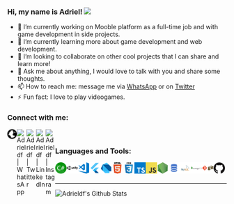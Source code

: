 ### Hi, my name is Adriel! <img src="https://raw.githubusercontent.com/MartinHeinz/MartinHeinz/master/wave.gif" width="30px">


- 🔭 I’m currently working on Mooble platform as a full-time job and with game development in side projects.
- 🌱 I’m currently learning more about game development and web development.
- 👯 I’m looking to collaborate on other cool projects that I can share and learn more!
- 💬 Ask me about anything, I would love to talk with you and share some thoughts.
- 📫 How to reach me: message me via [WhatsApp][whatsapp] or on [Twitter][twitter]
- ⚡ Fun fact: I love to play videogames.

### Connect with me:

[<img align="left" alt="adrieldf.github.io" width="22px" src="https://raw.githubusercontent.com/iconic/open-iconic/master/svg/globe.svg" />][website]
[<img align="left" alt="Adrieldf | WhatsApp" width="22px" src="https://cdn.jsdelivr.net/npm/simple-icons@v3/icons/whatsapp.svg" />][whatsapp]
[<img align="left" alt="Adrieldf | Twitter" width="22px" src="https://cdn.jsdelivr.net/npm/simple-icons@v3/icons/twitter.svg" />][twitter]
[<img align="left" alt="Adrieldf | LinkedIn" width="22px" src="https://cdn.jsdelivr.net/npm/simple-icons@v3/icons/linkedin.svg" />][linkedin]
[<img align="left" alt="Adrieldf | Instagram" width="22px" src="https://cdn.jsdelivr.net/npm/simple-icons@v3/icons/instagram.svg" />][instagram]

<br />

### Languages and Tools:

<img align="left" alt="C#" width="26px" src="https://raw.githubusercontent.com/github/explore/78df643247d429f6cc873026c0622819ad797942/topics/csharp/csharp.png" />
<img align="left" alt="Unity" width="26px" src="https://raw.githubusercontent.com/github/explore/78df643247d429f6cc873026c0622819ad797942/topics/unity/unity.png" />
<img align="left" alt="Visual Studio Code" width="26px" src="https://raw.githubusercontent.com/github/explore/80688e429a7d4ef2fca1e82350fe8e3517d3494d/topics/visual-studio-code/visual-studio-code.png" />
<img align="left" alt="Flutter" width="26px" src="https://raw.githubusercontent.com/github/explore/78df643247d429f6cc873026c0622819ad797942/topics/flutter/flutter.png" />
<img align="left" alt="Dart" width="26px" src="https://raw.githubusercontent.com/github/explore/78df643247d429f6cc873026c0622819ad797942/topics/dart/dart.png" />
<img align="left" alt="HTML5" width="26px" src="https://raw.githubusercontent.com/github/explore/80688e429a7d4ef2fca1e82350fe8e3517d3494d/topics/html/html.png" />
<img align="left" alt="CSS3" width="26px" src="https://raw.githubusercontent.com/github/explore/80688e429a7d4ef2fca1e82350fe8e3517d3494d/topics/css/css.png" />
<img align="left" alt="TypeScript" width="26px" src="https://raw.githubusercontent.com/github/explore/80688e429a7d4ef2fca1e82350fe8e3517d3494d/topics/typescript/typescript.png" />
<img align="left" alt="JavaScript" width="26px" src="https://raw.githubusercontent.com/github/explore/80688e429a7d4ef2fca1e82350fe8e3517d3494d/topics/javascript/javascript.png" />
<img align="left" alt="Node.js" width="26px" src="https://raw.githubusercontent.com/github/explore/80688e429a7d4ef2fca1e82350fe8e3517d3494d/topics/nodejs/nodejs.png" />
<img align="left" alt="SQL" width="26px" src="https://raw.githubusercontent.com/github/explore/80688e429a7d4ef2fca1e82350fe8e3517d3494d/topics/sql/sql.png" />
<img align="left" alt="MySQL" width="26px" src="https://raw.githubusercontent.com/github/explore/80688e429a7d4ef2fca1e82350fe8e3517d3494d/topics/mysql/mysql.png" />
<img align="left" alt="MongoDB" width="26px" src="https://raw.githubusercontent.com/github/explore/80688e429a7d4ef2fca1e82350fe8e3517d3494d/topics/mongodb/mongodb.png" />
<img align="left" alt="Git" width="26px" src="https://raw.githubusercontent.com/github/explore/80688e429a7d4ef2fca1e82350fe8e3517d3494d/topics/git/git.png" />
<img align="left" alt="GitHub" width="26px" src="https://raw.githubusercontent.com/github/explore/78df643247d429f6cc873026c0622819ad797942/topics/github/github.png" />

<br />
<br />

---

<img align="left" alt="Adrieldf's Github Stats" src="https://github-readme-stats.vercel.app/api?username=Adrieldf&show_icons=true&hide_border=false&count_private=true" />


[whatsapp]: https://wa.me/5554999151985/?text=Hello!
[website]: https://adrieldf.github.io
[twitter]: https://twitter.com/adriel_df
[instagram]: https://www.instagram.com/adriel_df/
[linkedin]: https://www.linkedin.com/in/adrieldf/
[itchio]: https://adrieldf.itch.io
